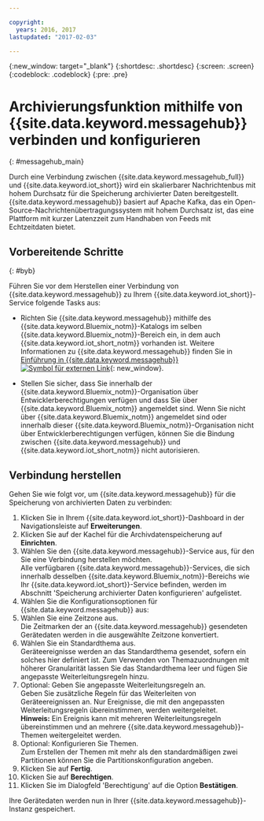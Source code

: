 ```yaml
---

copyright:
  years: 2016, 2017
lastupdated: "2017-02-03"

---
```


{:new_window: target="\_blank"}
{:shortdesc: .shortdesc}
{:screen: .screen}
{:codeblock: .codeblock}
{:pre: .pre}

# Archivierungsfunktion mithilfe von {{site.data.keyword.messagehub}} verbinden und konfigurieren  
{: #messagehub_main}

Durch eine Verbindung zwischen {{site.data.keyword.messagehub_full}} und {{site.data.keyword.iot_short}} wird ein skalierbarer Nachrichtenbus mit hohem Durchsatz für die Speicherung archivierter Daten bereitgestellt. {{site.data.keyword.messagehub}} basiert auf Apache Kafka, das ein Open-Source-Nachrichtenübertragungssystem mit hohem Durchsatz ist, das eine Plattform mit kurzer Latenzzeit zum Handhaben von Feeds mit Echtzeitdaten bietet.

## Vorbereitende Schritte  
{: #byb}

Führen Sie vor dem Herstellen einer Verbindung von {{site.data.keyword.messagehub}} zu Ihrem {{site.data.keyword.iot_short}}-Service folgende Tasks aus:

- Richten Sie {{site.data.keyword.messagehub}} mithilfe des {{site.data.keyword.Bluemix_notm}}-Katalogs im selben {{site.data.keyword.Bluemix_notm}}-Bereich ein, in dem auch {{site.data.keyword.iot_short_notm}} vorhanden ist. Weitere Informationen zu {{site.data.keyword.messagehub}} finden Sie in [Einführung in {{site.data.keyword.messagehub}} ![Symbol für externen Link](../../icons/launch-glyph.svg)](https://console.{DomainName}/docs/services/MessageHub/index.html){: new_window}.

- Stellen Sie sicher, dass Sie innerhalb der {{site.data.keyword.Bluemix_notm}}-Organisation über Entwicklerberechtigungen verfügen und dass Sie über {{site.data.keyword.Bluemix_notm}} angemeldet sind. Wenn Sie nicht über {{site.data.keyword.Bluemix_notm}} angemeldet sind oder innerhalb dieser {{site.data.keyword.Bluemix_notm}}-Organisation nicht über Entwicklerberechtigungen verfügen, können Sie die Bindung zwischen {{site.data.keyword.messagehub}} und {{site.data.keyword.iot_short_notm}} nicht autorisieren.

## Verbindung herstellen

Gehen Sie wie folgt vor, um {{site.data.keyword.messagehub}} für die Speicherung von archivierten Daten zu verbinden:

1. Klicken Sie in Ihrem {{site.data.keyword.iot_short}}-Dashboard in der Navigationsleiste auf **Erweiterungen**.
2. Klicken Sie auf der Kachel für die Archivdatenspeicherung auf **Einrichten**.
4. Wählen Sie den {{site.data.keyword.messagehub}}-Service aus, für den Sie eine Verbindung herstellen möchten.  
Alle verfügbaren {{site.data.keyword.messagehub}}-Services, die sich innerhalb desselben {{site.data.keyword.Bluemix_notm}}-Bereichs wie Ihr {{site.data.keyword.iot_short}}-Service befinden, werden im Abschnitt 'Speicherung archivierter Daten konfigurieren' aufgelistet.
5. Wählen Sie die Konfigurationsoptionen für {{site.data.keyword.messagehub}} aus:
 1. Wählen Sie eine Zeitzone aus.  
 Die Zeitmarken der an {{site.data.keyword.messagehub}} gesendeten Gerätedaten werden in die ausgewählte Zeitzone konvertiert.
 2. Wählen Sie ein Standardthema aus.  
 Geräteereignisse werden an das Standardthema gesendet, sofern ein solches hier definiert ist. Zum Verwenden von Themazuordnungen mit höherer Granularität lassen Sie das Standardthema leer und fügen Sie angepasste Weiterleitungsregeln hinzu.
 3. Optional: Geben Sie angepasste Weiterleitungsregeln an.  
 Geben Sie zusätzliche Regeln für das Weiterleiten von Geräteereignissen an. Nur Ereignisse, die mit den angepassten Weiterleitungsregeln übereinstimmen, werden weitergeleitet.  
 **Hinweis:** Ein Ereignis kann mit mehreren Weiterleitungsregeln übereinstimmen und an mehrere {{site.data.keyword.messagehub}}-Themen weitergeleitet werden.
 4. Optional: Konfigurieren Sie Themen.  
 Zum Erstellen der Themen mit mehr als den standardmäßigen zwei Partitionen können Sie die Partitionskonfiguration angeben.
 5. Klicken Sie auf **Fertig**.
5. Klicken Sie auf **Berechtigen**.
6. Klicken Sie im Dialogfeld 'Berechtigung' auf die Option **Bestätigen**.

Ihre Gerätedaten werden nun in Ihrer {{site.data.keyword.messagehub}}-Instanz gespeichert.
